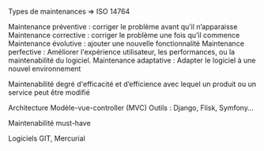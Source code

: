 Types de maintenances =>  ISO 14764


Maintenance préventive :  corriger le problème avant qu’il n’apparaisse
Maintenance corrective : corriger le problème une fois qu’il commence
Maintenance évolutive : ajouter une nouvelle fonctionnalité
Maintenance perfective : Améliorer l'expérience utilisateur, les performances, ou la maintenabilité du logiciel.
Maintenance adaptative :  Adapter le logiciel à une nouvel environnement

Maintenabilité degré d'efficacité et d’efficience avec lequel un produit ou un service peut être modifié

Architecture Modèle-vue-controller (MVC)
Outils : Django, Flisk, Symfony…


Maintenabilité must-have

Logiciels GIT, Mercurial
